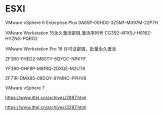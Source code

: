 # ESXI

VMware vSphere 6 Enterprise Plus
0A65P-00HD0-3Z5M1-M097M-22P7H

VMware Workstation 15永久激活密钥,激活序列号
CG392-4PX5J-H816Z-HYZNG-PQRG2

VMware Workstation Pro 16 许可证密钥，批量永久激活

ZF3R0-FHED2-M80TY-8QYGC-NPKYF

YF390-0HF8P-M81RQ-2DXQE-M2UT6

ZF71R-DMX85-08DQY-8YMNC-PPHV8 



VMware vSphere 7

https://www.ittel.cn/archives/2897.html

https://www.ittel.cn/archives/3287.html
